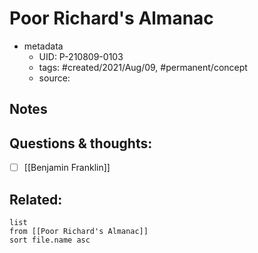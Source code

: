 ---
---

# Poor Richard's Almanac

- metadata
	- UID: P-210809-0103
	- tags: #created/2021/Aug/09, #permanent/concept 
	- source: 

## Notes


## Questions & thoughts:
- [ ] [[Benjamin Franklin]]

## Related:
```dataview
list
from [[Poor Richard's Almanac]]
sort file.name asc
```